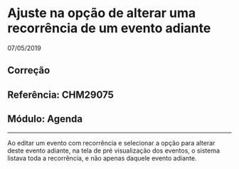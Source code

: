 # Ajuste na opção de alterar uma recorrência de um evento adiante
07/05/2019
## Correção
## Referência: CHM29075
## Módulo: Agenda
***

Ao editar um evento com recorrência e selecionar a opção para alterar deste evento adiante, na tela de pré visualização dos eventos, o sistema listava toda a recorrência, e não apenas daquele evento adiante.